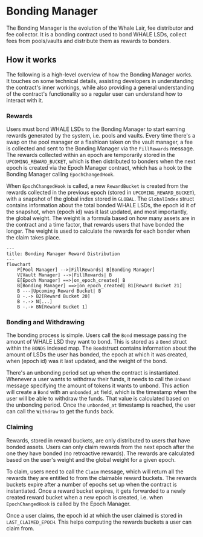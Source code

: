 # Bonding Manager

The Bonding Manager is the evolution of the Whale Lair, fee distributor and fee collector. It is a bonding contract used
to bond WHALE LSDs, collect fees from pools/vaults and distribute them as rewards to bonders.

## How it works

The following is a high-level overview of how the Bonding Manager works. It touches on some technical details, assisting
developers in understanding the contract's inner workings, while also providing a general understanding of the contract's
functionality so a regular user can understand how to interact with it.

### Rewards

Users must bond WHALE LSDs to the Bonding Manager to start earning rewards generated by the system, i.e. pools and vaults.
Every time there's a swap on the pool manager or a flashloan taken on the vault manager, a fee is collected and sent to
the Bonding Manager via the `FillRewards` message. The rewards collected within an epoch are temporarily stored in the
`UPCOMING_REWARD_BUCKET`, which is then distributed to bonders when the next epoch is created via the Epoch Manager
contract, which has a hook to the Bonding Manager calling `EpochChangedHook`.

When `EpochChangedHook` is called, a new `RewardBucket` is created from the rewards collected in the previous epoch
(stored in `UPCOMING_REWARD_BUCKET`), with a snapshot of the global index stored in `GLOBAL`. The `GlobalIndex` struct
contains information about the total bonded WHALE LSDs, the epoch id it of the snapshot, when (epoch id) was it last updated,
and most importantly, the global weight. The weight is a formula based on how many assets are in the contract and a time factor,
that rewards users that have bonded the longer. The weight is used to calculate the rewards for each bonder when the
claim takes place.

```mermaid
---
title: Bonding Manager Reward Distribution
---
flowchart
    P[Pool Manager] -->|FillRewards| B[Bonding Manager]
    V[Vault Manager] -->|FillRewards| B
    E[Epoch Manager] ==>|on_epoch_created| B
    B[Bonding Manager] ==>|on_epoch_created| B1[Reward Bucket 21]
    B ---|Upcoming Reward Bucket| B
    B -.-> B2[Reward Bucket 20]
    B -.-> N[...]
    B -.-> BN[Reward Bucket 1]
```

### Bonding and Withdrawing

The bonding process is simple. Users call the `Bond` message passing the amount of WHALE LSD they want to bond. This is
stored as a `Bond` struct within the `BONDS` indexed map. The `Bond`struct contains information about the amount of LSDs
the user has bonded, the epoch at which it was created, when (epoch id) was it last updated, and the weight of the bond.

There's an unbonding period set up when the contract is instantiated. Whenever a user wants to withdraw their funds, it
needs to call the `Unbond` message specifying the amount of tokens it wants to unbond. This action will create a `Bond`
with an `unbonded_at` field, which is the timestamp when the user will be able to withdraw the funds. That value is calculated
based on the unbonding period. Once the `unbonded_at` timestamp is reached, the user can call the `Withdraw` to get the
funds back.

### Claiming

Rewards, stored in reward buckets, are only distributed to users that have bonded assets. Users can only claim rewards
from the next epoch after the one they have bonded (no retroactive rewards). The rewards are calculated based on the
user's weight and the global weight for a given epoch.

To claim, users need to call the `Claim` message, which will return all the rewards they are entitled to from the claimable
reward buckets. The rewards buckets expire after a number of epochs set up when the contract is instantiated. Once a reward
bucket expires, it gets forwarded to a newly created reward bucket when a new epoch is created, i.e. when `EpochChangedHook`
is called by the Epoch Manager.

Once a user claims, the epoch id at which the user claimed is stored in `LAST_CLAIMED_EPOCH`. This helps computing the
rewards buckets a user can claim from.
